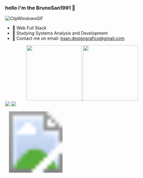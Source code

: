 ### hello i'm the BrunoSan1991 👋
![ClipWindowsGIF](https://user-images.githubusercontent.com/87622979/162648764-4d2b303b-503e-4e73-bf5e-98a2f7fbf0eb.gif)


- 🔭 Web Full Stack
- 🌱 Studying Systems Analysis and Development
- 💬 Contact me on email: bsan.designgrafico@gmail.com

<div align="center">
  <a href="https://github.com/BrunoSan1991">
  <img height="180em" src="https://github-readme-stats.vercel.app/api?username=BrunoSan1991&show_icons=true&theme=dracula&include_all_commits=true&count_private=true"/>
  <img height="180em" src="https://github-readme-stats.vercel.app/api/top-langs/?username=BrunoSan1991&layout=compact&langs_count=7&theme=dracula"/>
</div>
<div> 
  <a href = "mailto:bsan.designgrafico@gmail.com"><img src="https://img.shields.io/badge/-Gmail-%23333?style=for-the-badge&logo=gmail&logoColor=white" target="_blank"></a>
  <a href="https://www.linkedin.com/in/bsanperfil/" target="_blank"><img src="https://img.shields.io/badge/-LinkedIn-%230077B5?style=for-the-badge&logo=linkedin&logoColor=white" target="_blank"></a> 
  
 
  
  <svg width="200" height="200"
  xmlns="http://www.w3.org/2000/svg" xmlns:xlink="http://www.w3.org/1999/xlink">
  <image href="https://mdn.mozillademos.org/files/6457/mdn_logo_only_color.png" height="200" width="200"/>
</svg>
 
</div>
